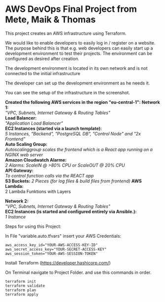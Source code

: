 # AWS DevOps Final Project from Mete, Maik & Thomas


This project creates an AWS infrastructure using Terraform. 

We would like to enable developers to easily log in / register on a website.
The purpose behind this is that e.g. web developers can easily start up a 
development environment to test their projects.
The environment can be configured as desired after creation.

The development environment is located in its own network and is not connected to the initial infrastructure

The developer can set up the development environment as he needs it.

You can see the setup of the infrastructure in the screenshot.

**Created the following AWS services in the region "eu-central-1":**
**Network 1:** <br />
_"VPC, Subnets, Internet Gateway & Routing Tables"_<br />
**Load Balancer:** <br />
_"Application Load Balancer"_<br />
**EC2 Instances (started via a launch template):** <br />
_5 Instances, "Backend", "PostgreSQL DB", "Control Node" and "2x Frontend"_<br />
**Auto Scaling Group:** <br />
_Autoscalinggroup scales the frontend which is a React app running on a NGINX web server_<br />
**Amazon Cloudwatch Alarme:**<br />
_2 Alarms: ScaleIN @ >80% CPU or ScaleOUT @ 20% CPU_<br />
**API Gateway:**<br />
_To control function calls via the REACT app_<br />
**S3 Buckets:**
_2 Pieces (for log files & build files from frontend)_
**AWS Lambda:**<br />
2 Lambda Funktions with Layers<br />

**Network 2:**<br />
_"VPC, Subnets, Internet Gateway & Routing Tables"_<br />
**EC2 Instances (is started and configured entirely via Ansible.):**<br />
_1 Instance_<br />


Steps for using this Project:

In File "variable.auto.tfvars" insert your AWS Credentials:
```
aws_access_key_id="YOUR-AWS-ACCESS-KEY-ID"
aws_secret_access_key="YOUR-SECRET-ACCESS-KEY"
aws_session_token="YOUR-AWS-SESSION-TOKEN"
```
Install Terraform (https://developer.hashicorp.com/)

On Terminal navigate to Project Folder.
and use this commands in order.
```
terraform init
terraform validate
terraform plan
terraform apply
```
